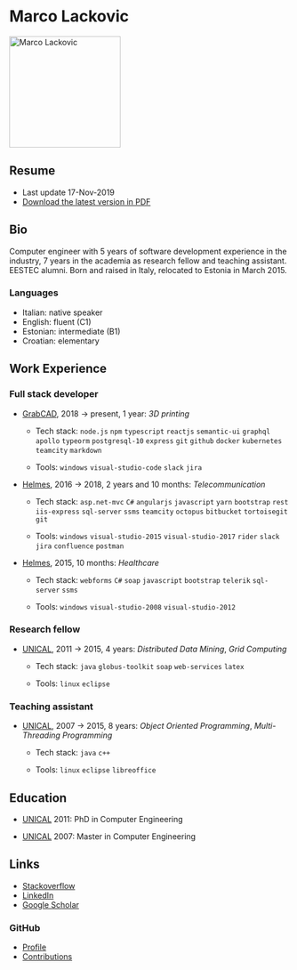 # Marco Lackovic

<img src="https://github.com/lackovic.png" alt="Marco Lackovic" width="200"/>

## Resume

* Last update 17-Nov-2019
* [Download the latest version in PDF](https://github.com/lackovic/resume/raw/master/marco-lackovic-resume.pdf)

## Bio

Computer engineer with 5 years of software development experience in the industry, 7 years in the academia as research fellow and teaching assistant. EESTEC alumni. Born and raised in Italy, relocated to Estonia in March 2015.

### Languages

* Italian: native speaker
* English: fluent (C1)
* Estonian: intermediate (B1)
* Croatian: elementary

## Work Experience

### Full stack developer

* [GrabCAD](https://grabcad.com/), 2018 → present, 1 year: *3D printing*
    
    * Tech stack: `node.js` `npm` `typescript` `reactjs` `semantic-ui` `graphql` `apollo` `typeorm` `postgresql-10` `express` `git` `github` `docker` `kubernetes` `teamcity` `markdown`
    
    * Tools: `windows` `visual-studio-code` `slack` `jira`

* [Helmes](https://www.helmes.com/), 2016 → 2018, 2 years and 10 months: *Telecommunication*
    
    * Tech stack: `asp.net-mvc` `C#` `angularjs` `javascript` `yarn` `bootstrap` `rest` `iis-express` `sql-server` `ssms` `teamcity` `octopus` `bitbucket` `tortoisegit` `git`
    
    * Tools: `windows` `visual-studio-2015` `visual-studio-2017` `rider` `slack` `jira` `confluence` `postman`

* [Helmes](https://www.helmes.com/), 2015, 10 months: *Healthcare*
    
    * Tech stack: `webforms` `C#` `soap` `javascript` `bootstrap` `telerik` `sql-server` `ssms`
    
    * Tools: `windows` `visual-studio-2008` `visual-studio-2012`

### Research fellow

* [UNICAL](http://www.unicaladmission.it/), 2011 → 2015, 4 years: *Distributed Data Mining*, *Grid Computing*
    
    * Tech stack: `java` `globus-toolkit` `soap` `web-services` `latex`
    
    * Tools: `linux` `eclipse`

### Teaching assistant

* [UNICAL](http://www.unicaladmission.it/), 2007 → 2015, 8 years: *Object Oriented Programming*, *Multi-Threading Programming*
    
    * Tech stack: `java` `c++`
    
    * Tools: `linux` `eclipse` `libreoffice`

## Education

* [UNICAL](http://www.unicaladmission.it/) 2011: PhD in Computer Engineering

* [UNICAL](http://www.unicaladmission.it/) 2007: Master in Computer Engineering

## Links

* [Stackoverflow](https://stackoverflow.com/users/334569/marco-lackovic)
* [LinkedIn](https://www.linkedin.com/in/marco-lackovic-51a4952/)
* [Google Scholar](https://scholar.google.it/citations?user=QHgyV5UAAAAJ&hl=en)

### GitHub

* [Profile](https://github.com/lackovic)
* [Contributions](http://github.com/search?q=is%3Apr+author%3Alackovic)